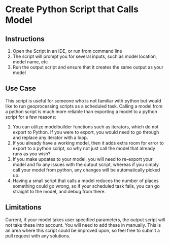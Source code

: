 Create Python Script that Calls Model
=========================

## Instructions

1. Open the Script in an IDE, or run from command line
2. The script will prompt you for several inputs, such as model location, model name, etc
3. Run the output script and ensure that it creates the same output as your model


## Use Case

This script is useful for someone who is not familiar with python but would like to run geoprocessing scripts as a scheduled task. Calling a model from a python script is much more reliable than exporting a model to a python script for a few reasons:
1. You can utilize modelbuilder functions such as iterators, which do not export to Python. If you were to export, you would need to go through and replace any iterator with a loop.
2. If you already have a working model, then it adds extra room for error to export to a python script, so why not just call the model that already runs as you wish?
3. If you make updates to your model, you will need to re-export your model and fix any issues with the output script, whereas if you simply call your model from python, any changes will be automatically picked up. 
4. Having a small script that calls a model reduces the number of places something could go wrong, so if your scheduled task fails, you can go straight to the model, and debug from there.

## Limitations

Current, if your model takes user specified parameters, the output script will not take these into account. You will need to add these in manually. This is an area where this script could be improved upon, so feel free to submit a pull request with any solutions.